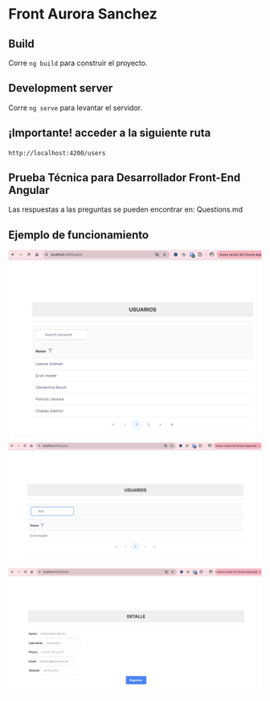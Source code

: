 # Front Aurora Sanchez

## Build

Corre `ng build` para construir el proyecto.

## Development server

Corre  `ng serve` para levantar el servidor.

## ¡Importante! acceder a la siguiente ruta

`http://localhost:4200/users`

## Prueba Técnica para Desarrollador Front-End Angular

Las respuestas a las preguntas se pueden encontrar en:
Questions.md

## Ejemplo de funcionamiento


![User](pantallas/users.png)

![User](pantallas/filter.png)

![User](pantallas/detalle.png)